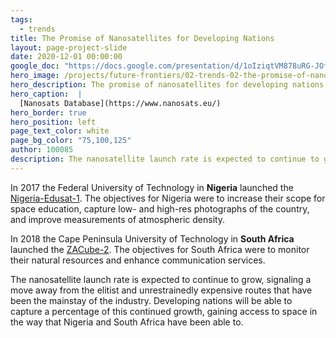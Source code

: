 ```yaml
---
tags:
  - trends
title: The Promise of Nanosatellites for Developing Nations
layout: page-project-slide
date: 2020-12-01 00:00:00
google_doc: "https://docs.google.com/presentation/d/1oIziqtVM878uRG-JOfrQNvGFsQWKP_S_W8cLkhQlXvA/edit#slide=id.gacefa92242_0_73"
hero_image: /projects/future-frontiers/02-trends-02-the-promise-of-nanosatellites-for-developing-nations-02.jpg
hero_description: The promise of nanosatellites for developing nations
hero_caption:  |
  [Nanosats Database](https://www.nanosats.eu/)
hero_border: true
hero_position: left
page_text_color: white
page_bg_color: "75,100,125"
author: 100085
description: The nanosatellite launch rate is expected to continue to grow, signaling a move away from the elitist and unrestrainedly expensive routes that have been the mainstay of the industry.
---
```

In 2017 the Federal University of Technology in **Nigeria** launched the [Nigeria-Edusat-1](https://en.wikipedia.org/wiki/Nigeria_EduSat-1). The objectives for Nigeria were to increase their scope for space education, capture low- and high-res photographs of the country, and improve measurements of atmospheric density.

In 2018 the Cape Peninsula University of Technology in **South Africa** launched the [ZACube-2](https://www.cput.ac.za/newsroom/news/article/3504/countdown-begins-for-zacube-2-launch). The objectives for South Africa were to monitor their natural resources and enhance communication services.

The nanosatellite launch rate is expected to continue to grow, signaling a move away from the elitist and unrestrainedly expensive routes that have been the mainstay of the industry. Developing nations will be able to capture a percentage of this continued growth, gaining access to space in the way that Nigeria and South Africa have been able to.
